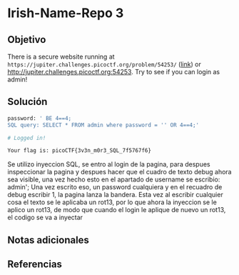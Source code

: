 # Irish-Name-Repo 3

## Objetivo
There is a secure website running at `https://jupiter.challenges.picoctf.org/problem/54253/` ([link](https://jupiter.challenges.picoctf.org/problem/54253/)) or http://jupiter.challenges.picoctf.org:54253. Try to see if you can login as admin!
## Solución
```bash
password: ' BE 4==4;
SQL query: SELECT * FROM admin where password = '' OR 4==4;'

# Logged in!

Your flag is: picoCTF{3v3n_m0r3_SQL_7f5767f6}
```

Se utilizo inyeccion SQL, se entro al login de la pagina, para despues inspeccionar la pagina y despues hacer que el cuadro de texto debug ahora sea visible, una vez hecho esto en el apartado de username se escribio: admin';
Una vez escrito eso, un password cualquiera y en el recuadro de debug escribir 1, la pagina lanza la bandera. Esta vez al escribir cualquier cosa el texto se le aplicaba un rot13, por lo que ahora la inyeccion se le aplico un rot13, de modo que cuando el login le aplique de nuevo un rot13, el codigo se va a inyectar

## Notas adicionales


## Referencias